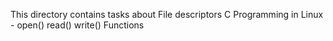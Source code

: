 This directory contains tasks about File descriptors
C Programming in Linux  - open() read() write() Functions
